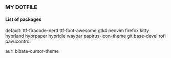 ### MY DOTFILE

#### List of packages

default:
ttf-firacode-nerd ttf-font-awesome gtk4 neovim firefox
kitty hyprland hyprpaper hypridle waybar papirus-icon-theme
git base-devel rofi pavucontrol

aur:
bibata-cursor-theme
